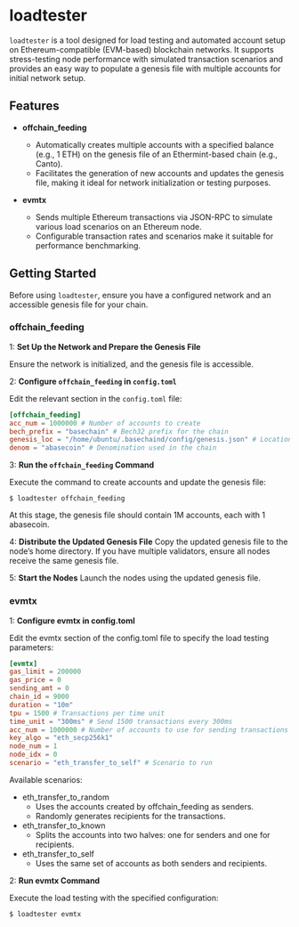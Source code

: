 # loadtester

`loadtester` is a tool designed for load testing and automated account setup on Ethereum-compatible (EVM-based) blockchain networks. It supports stress-testing node performance with simulated transaction scenarios and provides an easy way to populate a genesis file with multiple accounts for initial network setup.

## Features
- **offchain_feeding**
  - Automatically creates multiple accounts with a specified balance (e.g., 1 ETH) on the genesis file of an Ethermint-based chain (e.g., Canto).
  - Facilitates the generation of new accounts and updates the genesis file, making it ideal for network initialization or testing purposes.

- **evmtx**
  - Sends multiple Ethereum transactions via JSON-RPC to simulate various load scenarios on an Ethereum node.
  - Configurable transaction rates and scenarios make it suitable for performance benchmarking.

## Getting Started

Before using `loadtester`, ensure you have a configured network and an accessible genesis file for your chain.

### offchain_feeding

1: **Set Up the Network and Prepare the Genesis File**

Ensure the network is initialized, and the genesis file is accessible.

2: **Configure `offchain_feeding` in `config.toml`**

Edit the relevant section in the `config.toml` file:
```toml
[offchain_feeding]
acc_num = 1000000 # Number of accounts to create
bech_prefix = "basechain" # Bech32 prefix for the chain
genesis_loc = "/home/ubuntu/.basechaind/config/genesis.json" # Location of the genesis file
denom = "abasecoin" # Denomination used in the chain
```
   
3: **Run the `offchain_feeding` Command**

Execute the command to create accounts and update the genesis file:
```shell
$ loadtester offchain_feeding
```

At this stage, the genesis file should contain 1M accounts, each with 1 abasecoin.

4: **Distribute the Updated Genesis File**
Copy the updated genesis file to the node’s home directory. If you have multiple validators, ensure all nodes receive the same genesis file.

5: **Start the Nodes**
Launch the nodes using the updated genesis file.

### evmtx
1: **Configure evmtx in config.toml**

Edit the evmtx section of the config.toml file to specify the load testing parameters:

```toml
[evmtx]
gas_limit = 200000
gas_price = 0
sending_amt = 0
chain_id = 9000
duration = "10m"
tpu = 1500 # Transactions per time unit
time_unit = "300ms" # Send 1500 transactions every 300ms
acc_num = 1000000 # Number of accounts to use for sending transactions
key_algo = "eth_secp256k1"
node_num = 1
node_idx = 0
scenario = "eth_transfer_to_self" # Scenario to run
```

Available scenarios:
- eth_transfer_to_random
  - Uses the accounts created by offchain_feeding as senders.
  - Randomly generates recipients for the transactions.
- eth_transfer_to_known
  - Splits the accounts into two halves: one for senders and one for recipients.
- eth_transfer_to_self
  - Uses the same set of accounts as both senders and recipients.

2: **Run evmtx Command**

Execute the load testing with the specified configuration:
```shell
$ loadtester evmtx
```

